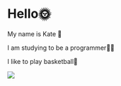 
  <h1>Hello🌞</h1>
 <p>My name is Kate 🔪</p>
<p>I am studying to be a programmer👩‍💻</p> 
<p>I like to play basketball🏀</p>

![](https://encrypted-tbn0.gstatic.com/images?q=tbn:ANd9GcS7MZGmNVo5-mOx7nvAa_qpxkeboDyUqqLJqQ&s)
